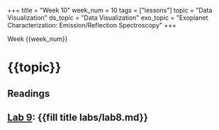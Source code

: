 +++
title = "Week 10"
week_num = 10
tags = ["lessons"]
topic = "Data Visualization"
ds_topic = "Data Visualization"
exo_topic =  "Exoplanet Characterization: Emission/Reflection Spectroscopy"
+++

Week {{week_num}}
# {{topic}}

## Readings

## [Lab 9](../../labs/lab8/): {{fill title labs/lab8.md}}

